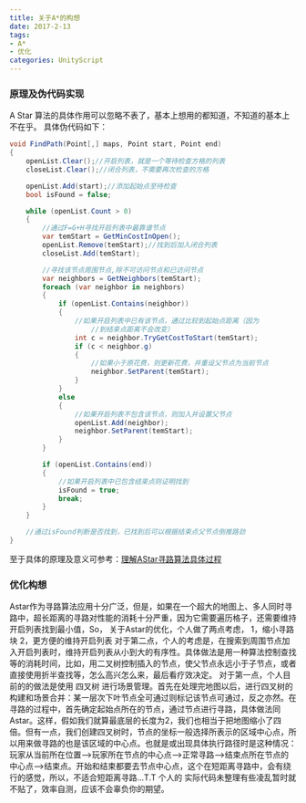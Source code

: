 ```yaml
---
title: 关于A*的构想
date: 2017-2-13
tags:
- A*
- 优化
categories: UnityScript
---
```


### 原理及伪代码实现
A Star 算法的具体作用可以忽略不表了，基本上想用的都知道，不知道的基本上不在乎。
具体伪代码如下： 
``` csharp
void FindPath(Point[,] maps, Point start, Point end)  
{  
    openList.Clear();//开启列表，就是一个等待检查方格的列表  
    closeList.Clear();//闭合列表，不需要再次检查的方格  

    openList.Add(start);//添加起始点至待检查  
    bool isFound = false;  

    while (openList.Count > 0)  
    {  
        //通过F=G+H寻找开启列表中最靠谱节点  
        var temStart = GetMinCostInOpen();  
        openList.Remove(temStart);//找到后加入闭合列表  
        closeList.Add(temStart);  

        //寻找该节点周围节点,除不可访问节点和已访问节点  
        var neighbors = GetNeighbors(temStart);  
        foreach (var neighbor in neighbors)  
        {  
            if (openList.Contains(neighbor))  
            {  
                //如果开启列表中已有该节点，通过比较到起始点距离（因为  
                    //到结束点距离不会改变）  
                int c = neighbor.TryGetCostToStart(temStart);  
                if (c < neighbor.g)  
                {  
                    //如果小于原花费，则更新花费，并重设父节点为当前节点  
                    neighbor.SetParent(temStart);  
                }  
            }  
            else  
            {  
                //如果开启列表不包含该节点，则加入并设置父节点  
                openList.Add(neighbor);  
                neighbor.SetParent(temStart);  
            }  
        }  

        if (openList.Contains(end))  
        {  
            //如果开启列表中已包含结束点则证明找到  
            isFound = true;  
            break;  
        }  
    }  

    //通过isFound判断是否找到，已找到后可以根据结束点父节点倒推路劲  
} 
```

至于具体的原理及意义可参考：[理解AStar寻路算法具体过程](http://www.cnblogs.com/technology/archive/2011/05/26/2058842.html)


### 优化构想
Astar作为寻路算法应用十分广泛，但是，如果在一个超大的地图上、多人同时寻路中，超长距离的寻路对性能的消耗十分严重，因为它需要遍历格子，还需要维持开启列表找到最小值，So， 关于Astar的优化，个人做了两点考虑，
1，缩小寻路块
2，更方便的维持开启列表
对于第二点，个人的考虑是，在搜索到周围节点加入开启列表时，维持开启列表从小到大的有序性。具体做法是用一种算法控制查找等的消耗时间，比如，用二叉树控制插入的节点，使父节点永远小于子节点，或者直接使用折半查找等，怎么高兴怎么来，最后看疗效决定。
对于第一点，个人目前的的做法是使用 四叉树 进行场景管理。首先在处理完地图以后，进行四叉树的构建和场景合并：某一层次下叶节点全可通过则标记该节点可通过，反之亦然。在寻路的过程中，首先确定起始点所在的节点，通过节点进行寻路，具体做法同Astar。这样，假如我们就算最底层的长度为2，我们也相当于把地图缩小了四倍。但有一点，我们创建四叉树时，节点的坐标一般选择所表示的区域中心点，所以用来做寻路的也是该区域的中心点。也就是或出现具体执行路径时是这种情况：玩家从当前所在位置——>玩家所在节点的中心点——>正常寻路——>结束点所在节点的中心点——>结束点。开始和结束都要去节点中心点，这个在短距离寻路中，会有绕行的感觉，所以，不适合短距离寻路...T.T
个人的 实际代码未整理有些凌乱暂时就不贴了，效率自测，应该不会辜负你的期望。